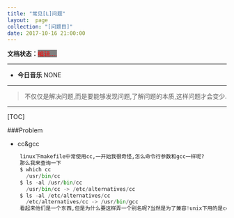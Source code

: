 ```yaml
---
title: "常见[L]问题"
layout:  page
collection: "[问题目]"
date: 2017-10-16 21:00:00
---
```


**文档状态：**<a style="color:red;background-color:gray">编辑....</a>

---
- **今日音乐**
NONE

---
> 不仅仅是解决问题,而是要能够发现问题,了解问题的本质,这样问题才会变少.

---



[TOC]

###Problem

-  cc&gcc
```python
    linux下makefile中常使用cc,一开始我很奇怪,怎么命令行参数和gcc一样呢?
    那么我来查询一下
    $ which cc
      /usr/bin/cc
    $ ls -al /usr/bin/cc
      /usr/bin/cc -> /etc/alternatives/cc
    $ ls -al /etc/alternatives/cc
      /etc/alternatives/cc -> /usr/bin/gcc
    看起来他们是一个东西,但是为什么要这样弄一个别名呢?当然是为了兼容!unix下用的是cc,但是cc太贵,linux用不起,自创gcc,但是很多linux下的工程编译文件makefile都是写的cc,呵呵~mmp,重命名就可以了~
```
